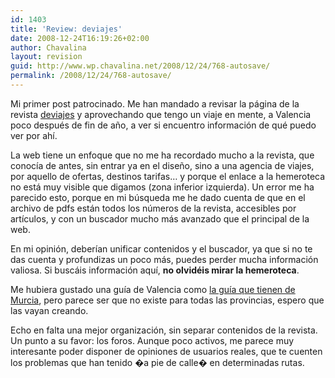 ```yaml
---
id: 1403
title: 'Review: deviajes'
date: 2008-12-24T16:19:26+02:00
author: Chavalina
layout: revision
guid: http://www.wp.chavalina.net/2008/12/24/768-autosave/
permalink: /2008/12/24/768-autosave/
---
```

Mi primer post patrocinado. Me han mandado a revisar la página de la revista <a href="http://www.deviajes.es/" target="_blank">deviajes</a> y aprovechando que tengo un viaje en mente, a Valencia poco después de fin de año, a ver si encuentro información de qué puedo ver por ahí.

La web tiene un enfoque que no me ha recordado mucho a la revista, que conocía de antes, sin entrar ya en el diseño, sino a una agencia de viajes, por aquello de ofertas, destinos tarifas… y porque el enlace a la hemeroteca no está muy visible que digamos (zona inferior izquierda). Un error me ha parecido esto, porque en mi búsqueda me he dado cuenta de que en el archivo de pdfs están todos los números de la revista, accesibles por artículos, y con un buscador mucho más avanzado que el principal de la web.

En mi opinión, deberían unificar contenidos y el buscador, ya que si no te das cuenta y profundizas un poco más, puedes perder mucha información valiosa. Si buscáis información aquí, **no olvidéis mirar la hemeroteca**.

Me hubiera gustado una guía de Valencia como <a href="http://www.deviajes.es/reportajes/MURCIA_3.html" target="_blank">la guía que tienen de Murcia</a>, pero parece ser que no existe para todas las provincias, espero que las vayan creando.

Echo en falta una mejor organización, sin separar contenidos de la revista. Un punto a su favor: los foros. Aunque poco activos, me parece muy interesante poder disponer de opiniones de usuarios reales, que te cuenten los problemas que han tenido �a pie de calle� en determinadas rutas.